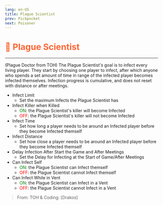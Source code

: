 ```yaml
---
lang: en-US
title: Plague Scientist
prev: Pickpocket
next: Poisoner
---
```


# <font color="#ff6633">🦠 <b>Plague Scientist</b></font> <Badge text="Killing" type="tip" vertical="middle"/>
---

(Plague Doctor from TOH)
The Plague Scientist's goal is to infect every living player.
They start by choosing one player to infect, after which anyone who spends a set amount of time in range of the infected player becomes infected themselves.
Infection progress is cumulative, and does not reset with distance or after meetings.

* Infect Limit
  * Set the maximum Infects the Plague Scientist has
* Infect Killer when Killed
  * <font color=green>ON</font>: the Plague Scientist's killer will become Infected
  * <font color=red>OFF</font>: the Plague Scientist's killer will not become Infected
* Infect Time
  * Set how long a player needs to be around an Infected player before they become Infected themself
* Infect Distance
  * Set how close a player needs to be around an Infected player before they become Infected themself
* Delay Infection After Start the Game and After Meetings
  * Set the Delay for Infecting at the Start of Game/After Meetings
* Can Infect Self
  * <font color=green>ON</font>: the Plague Scientist can Infect themself
  * <font color=red>OFF</font>: the Plague Scientist cannot Infect themself
* Can Infect While in Vent
  * <font color=green>ON</font>: the Plague Scientist can Infect in a Vent
  * <font color=red>OFF</font>: the Plague Scientist cannot Infect in a Vent

> From: TOH & Coding: [Drakos]